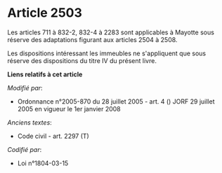 # Article 2503

Les articles 711 à 832-2, 832-4 à 2283 sont applicables à Mayotte sous réserve des adaptations figurant aux articles 2504 à
2508.

Les dispositions intéressant les immeubles ne s'appliquent que sous réserve des dispositions du titre IV du présent livre.

**Liens relatifs à cet article**

_Modifié par_:

  - Ordonnance n°2005-870 du 28 juillet 2005 - art. 4 () JORF 29 juillet 2005 en vigueur le 1er janvier 2008

_Anciens textes_:

  - Code civil - art. 2297 (T)

_Codifié par_:

  - Loi n°1804-03-15
